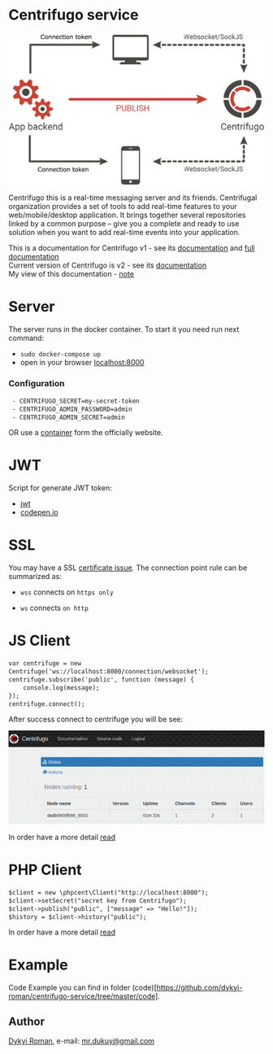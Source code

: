 # Centrifugo service

![image](https://github.com/dykyi-roman/centrifugo-service/blob/master/docs/image.png)

Centrifugo this is a real-time messaging server and its friends. Centrifugal organization provides a set of tools to add real-time features to your web/mobile/desktop application. It brings together several repositories linked by a common purpose – give you a complete and ready to use solution when you want to add real-time events into your application.

This is a documentation for Centrifugo v1 - see its [documentation](https://centrifugal.github.io/centrifugo/) and [full documentation](https://fzambia.gitbooks.io/centrifugal/content/index.html)  
Current version of Centrifugo is v2 - see its [documentation](https://github.com/oleh-ozimok/php-centrifugo)  
My view of this documentation - [note](https://github.com/dykyi-roman/centrifugo-service/blob/master/docs/my_note.md)

# Server

The server runs in the docker container. To start it you need run next command:

* `sudo docker-compose up`
* open in your browser [localhost:8000](http://localhost:8000)

### Configuration

     - CENTRIFUGO_SECRET=my-secret-token
     - CENTRIFUGO_ADMIN_PASSWORD=admin
     - CENTRIFUGO_ADMIN_SECRET=admin

OR use a [container](https://hub.docker.com/r/centrifugo/centrifugo/) form the officially website.


# JWT 

Script for generate JWT token:

* [jwt](https://jwt.io/)
* [codepen.io](https://codepen.io/anon/pen/BGRmye)

# SSL

You may have a SSL [certificate issue](https://stackoverflow.com/questions/29891619/intermittent-err-ssl-protocol-error-error-for-cross-domain-request/29996698#29996698). The connection point rule can be summarized as:

* `wss` connects on `https only`

* `ws` connects `on http`


# JS Client

```
var centrifuge = new Centrifuge('ws://localhost:8000/connection/websocket');
centrifuge.subscribe('public', function (message) { 
    console.log(message); 
}); 
centrifuge.connect(); 
```

After success connect to centrifuge you will be see:

![image](https://github.com/dykyi-roman/centrifugo-service/blob/master/docs/example.png)

In order have a more detail [read](https://github.com/centrifugal/centrifuge-js) 

# PHP Client

```
$client = new \phpcent\Client("http://localhost:8000");
$client->setSecret("secret key from Centrifugo");
$client->publish("public", ["message" => "Hello!"]);
$history = $client->history("public");
```
In order have a more detail [read](https://github.com/centrifugal/phpcent) 

# Example

Code Example you can find in folder (code)[https://github.com/dykyi-roman/centrifugo-service/tree/master/code]. 

## Author
[Dykyi Roman](https://www.linkedin.com/in/roman-dykyi-43428543/), e-mail: [mr.dukuy@gmail.com](mailto:mr.dukuy@gmail.com)
